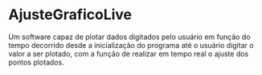 # AjusteGraficoLive
Um software capaz de plotar dados digitados pelo usuário em função do tempo decorrido desde a inicialização do programa até o usuário digitar o valor a ser plotado, com a função de realizar em tempo real o ajuste dos pontos plotados.
